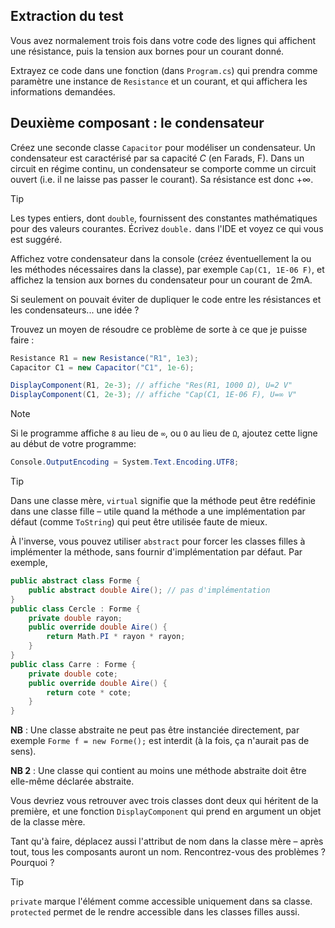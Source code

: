 ## Extraction du test

Vous avez normalement trois fois dans votre code des lignes qui affichent une résistance, puis la tension aux bornes pour un courant donné.

Extrayez ce code dans une fonction (dans `Program.cs`) qui prendra comme paramètre une instance de `Resistance` et un courant, et qui affichera les informations demandées.

## Deuxième composant : le condensateur

Créez une seconde classe `Capacitor` pour modéliser un condensateur. Un condensateur est caractérisé par sa capacité $C$ (en Farads, $\mathrm{F}$). Dans un circuit en régime continu, un condensateur se comporte comme un circuit ouvert (i.e. il ne laisse pas passer le courant). Sa résistance est donc $+\infty$.

> [!TIP]
> Les types entiers, dont `double`, fournissent des constantes mathématiques pour des valeurs courantes. Écrivez `double.` dans l'IDE et voyez ce qui vous est suggéré.

Affichez votre condensateur dans la console (créez éventuellement la ou les méthodes nécessaires dans la classe), par exemple `Cap(C1, 1E-06 F)`, et affichez la tension aux bornes du condensateur pour un courant de $2 \mathrm{mA}$.

Si seulement on pouvait éviter de dupliquer le code entre les résistances et les condensateurs... une idée ?

Trouvez un moyen de résoudre ce problème de sorte à ce que je puisse faire :

```csharp
Resistance R1 = new Resistance("R1", 1e3);
Capacitor C1 = new Capacitor("C1", 1e-6);

DisplayComponent(R1, 2e-3); // affiche "Res(R1, 1000 Ω), U=2 V"
DisplayComponent(C1, 2e-3); // affiche "Cap(C1, 1E-06 F), U=∞ V"
```

> [!NOTE]
> Si le programme affiche `8` au lieu de `∞`, ou `O` au lieu de `Ω`, ajoutez cette ligne au début de votre programme: 
> ```csharp
> Console.OutputEncoding = System.Text.Encoding.UTF8;
> ```

> [!TIP]
> Dans une classe mère, `virtual` signifie que la méthode peut être redéfinie dans une classe fille – utile quand la méthode a une implémentation par défaut (comme `ToString`) qui peut être utilisée faute de mieux.
>
> À l'inverse, vous pouvez utiliser `abstract` pour forcer les classes filles à implémenter la méthode, sans fournir d'implémentation par défaut. Par exemple,
> ```csharp
> public abstract class Forme {
>     public abstract double Aire(); // pas d'implémentation
> }
> public class Cercle : Forme {
>     private double rayon;
>     public override double Aire() {
>         return Math.PI * rayon * rayon;
>     }
> }
> public class Carre : Forme {
>     private double cote;
>     public override double Aire() {
>         return cote * cote;
>     }
> }
> ```
> **NB** : Une classe abstraite ne peut pas être instanciée directement, par exemple `Forme f = new Forme();` est interdit (à la fois, ça n'aurait pas de sens).
> 
> **NB 2** : Une classe qui contient au moins une méthode abstraite doit être elle-même déclarée abstraite.

Vous devriez vous retrouver avec trois classes dont deux qui héritent de la première, et une fonction `DisplayComponent` qui prend en argument un objet de la classe mère.

Tant qu'à faire, déplacez aussi l'attribut de nom dans la classe mère – après tout, tous les composants auront un nom. Rencontrez-vous des problèmes ? Pourquoi ?

> [!TIP]
> `private` marque l'élément comme accessible uniquement dans sa classe. `protected` permet de le rendre accessible dans les classes filles aussi.